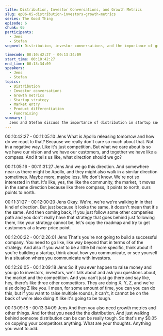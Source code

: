 ```yaml
---
title: Distribution, Investor Conversations, and Growth Metrics
slug: ep06-05-distribution-investors-growth-metrics
series: The Good Thing
episode: 6
chunk: 05
participants:
  - Jens
  - Stefan
segment: Distribution, investor conversations, and the importance of growth metrics

timecode: 00:10:42:27 - 00:13:34:09
start_time: 00:10:42:27
end_time: 00:13:34:09
speakers:
  - Jens
  - Stefan
topics:
  - Distribution
  - Investor conversations
  - Growth metrics
  - Startup strategy
  - Market entry
  - Product differentiation
  - Fundraising
summary: |
  Jens and Stefan discuss the importance of distribution in startup success, the kinds of questions investors ask, and the need for growth metrics beyond feature parity. They reflect on the challenges of fundraising and the pitfalls of simply copying competitors.
---
```


00:10:42:27 - 00:11:05:10
Jens
What is Apollo releasing tomorrow and how do we react to that? Because we really don't care
so much about that. Not in a negative way. Like it's just competition. But what we care about is
so we have our vision and we have our customers, and together we have like a compass. And it
tells us like, what direction should we go?

00:11:05:16 - 00:11:31:27
Jens
And we go this direction. And somewhere near us there might be Apollo, and they might also
walk in a similar direction sometimes. Maybe more, maybe less. We don't know. We're not so
interested in that. It's like, yes, the like the community, the market, it moves in the same
direction because like there compass, it points to north, ours points to north.

00:11:31:27 - 00:12:00:20
Jens
Okay. We're, we're we're walking in in that kind of direction. But just because it looks the same,
it doesn't mean that it's the same. And then coming back, if you just follow some other
companies path and you don't really have that strategy that goes behind just following them, like
your strategy cannot be, let's copy the roadmap and try to get customers at a lower price point.

00:12:00:22 - 00:12:26:01
Jens
That's you're not going to build a successful company. You need to go like, like way beyond that
in terms of of the strategy. And also if you want to be a little bit more specific, think about if
you're building a startup, think about how you communicate, or see yourself in a situation where
you communicate with investors.

00:12:26:05 - 00:13:09:18
Jens
So if you ever happen to raise money and you go to investors, investors, we'll talk about and
ask you questions about, the market and the competition. And you can't just go there and say
like, hey, there's like three other competitors. They are doing X, Y, Z, and we're also doing Z like
you. I mean, for some amount of time, you can you can do this, but if you want to raise multiple
rounds, it can't, it cannot be on the back of we're also doing X like it's going to be tough.

00:13:09:18 - 00:13:34:09
Jens
And then you also need growth metrics and other things. And for that you need the the
distribution. And just walking behind someone distribution can be can be really tough. So that's
my $0.05 on copying your competitors anything. What are your thoughts. Anything you want to
add.
